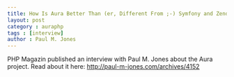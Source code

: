 ```yaml
---
title: How Is Aura Better Than (er, Different From ;-) Symfony and Zend?
layout: post
category : auraphp
tags : [interview]
author : Paul M. Jones
---
```


PHP Magazin published an interview with Paul M. Jones about the Aura project.
Read about it here: <http://paul-m-jones.com/archives/4152>

